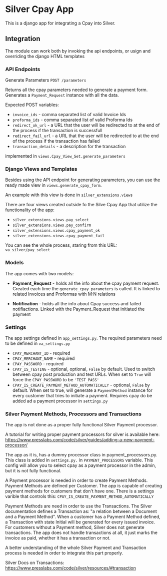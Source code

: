 # Silver Cpay App

This is a django app for integrating a Cpay into Silver. 

## Integration

The module can work both by invoking the api endpoints, or usign and overriding the django HTML templates

### API Endpoints

Generate Parameters `POST /parameters`

Returns all the cpay parameters needed to generate a payment form. Generates a `Payment_Request` instance with all the data.

Expected POST variables:
- `invoice_ids` - comma separated list of valid Invoice Ids
- `proforma_ids` - comma separated list of valid Proforma Ids
- `redirect_ok_url` - a URL that the user will be redirected to at the end of the process if the transaction is successfull
- `redirect_fail_url` - a URL that the user will be redirected to at the end of the process if the transaction has failed
- `transaction_details` - a description for the transaction

implemented in `views.Cpay_View_Set.generate_parameters`

### Django Views and Templates

Besides using the API endpoint for generating parameters, you can use the ready made view in `views.generate_cpay_form`.

An example with this view is done in `silver_extensions.views`

There are four views created outside fo the Silve Cpay App that utilize the functionality of the app:

- `silver_extensions.views.pay_select` 
- `silver_extensions.views.pay_confirm`
- `silver_extensions.views.cpay_payment_ok`
- `silver_extensions.views.cpay_payment_fail`

You can see the whole process, staring from this URL: `va_silver/pay_select`

### Models

The app comes with two models:

- **Payment_Request** - holds all the info about the cpay payment request. Created each time the `generate_cpay_parameters` is called. It is linked to related Invoices and Proformas with M:N relations

- **Notification** - holds all the info about Cpay success and failed notifiactions. Linked with the  Payment_Request that initiated the payment

### Settings

The app settings defined in `app_settings.py`. The required parameters need to be defined in `va_settings.py`
- `CPAY_MERCHANT_ID` - required
- `CPAY_MERCHANT_NAME` - required
- `CPAY_PASSWORD` - required
- `CPAY_IS_TESTING` - optional, optional, `False` by default. Used to switch between cpay post production and test URLs. When set to `True` will force the `CPAY_PASSWORD` to be `'TEST_PASS'`
- `CPAY_IS_CREATE_PAYMENT_METHOD_AUTOMATICALLY` - optional, `False` by default. When set to true, will generate a `PaymentMethod` instance for every customer that tries to initiate a payment. Requires cpay do be added ad a payment processor in `settings.py`

### Silver Payment Methods, Processors and Transactions
The app is not done as a proper fully functional Silver Payment processor.

A tutorial for writing proper payment processors for silver is available here: https://www.presslabs.com/code/silver/guides/adding-a-new-payment-processor/

The app as it is, has a dummy processor class in payment_processors.py. This class is added in `settings.py.` in `PAYMENT_PROCESSORS` variable. This config will allow you to select cpay as a payment processor in the admin, but it is not fully functional.

A Payment processor is needed in order to create Payment Methods. Payment Methods are defined per Customer. The app is capable of creating payment methods for customers that don't have one. There is a settings varible that controls this: `CPAY_IS_CREATE_PAYMENT_METHOD_AUTOMATICALLY`

Payment Methods are need in order to use the Transactions. The Silver documentation defines a Transaction as: "a relation between a Document and a Payment Method". When a customer has a Payment Method defined, a Transaction with state Initial will be generated for every issued invoice. For customers without a Payment method, Silver does not generate transactions. The app does not handle transactions at all, it just marks the invoice as paid, whether it has a transaction or not.

A better understanding of the whole Silver Payment and Transaction process is needed in order to integrate this part properly.

Silver Docs on Transactions: https://www.presslabs.com/code/silver/resources/#transaction